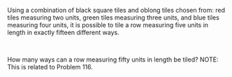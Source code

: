 
Using a combination of black square tiles and oblong tiles chosen from: red tiles measuring two units, green tiles measuring three units, and blue tiles measuring four units, it is possible to tile a row measuring five units in length in exactly fifteen different ways.

















































































































































&#160;


How many ways can a row measuring fifty units in length be tiled?
NOTE: This is related to Problem 116.
